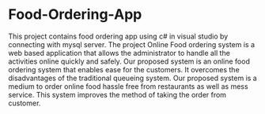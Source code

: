 # Food-Ordering-App
This project contains food ordering app using c# in visual studio by connecting with mysql server.
The project Online Food ordering system is a web based application that allows the administrator to handle all the activities online quickly and safely.
Our proposed system is an online food ordering system that enables ease for the customers. It overcomes the disadvantages of the traditional queueing system. 
Our proposed system is a medium to order online food hassle free from restaurants as well as mess service.
This system improves the method of taking the order from customer. 
